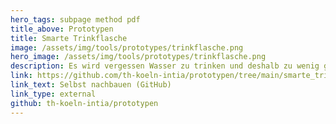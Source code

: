 ```yaml
---
hero_tags: subpage method pdf
title_above: Prototypen
title: Smarte Trinkflasche
image: /assets/img/tools/prototypes/trinkflasche.png
hero_image: /assets/img/tools/prototypes/trinkflasche.png
description: Es wird vergessen Wasser zu trinken und deshalb zu wenig getrunken. Eine Wasserflasche, welche weiß wann aus ihr getrunken wird. Wenn zu lange nichts getrunken wird, wird erinnert.
link: https://github.com/th-koeln-intia/prototypen/tree/main/smarte_trinkflasche
link_text: Selbst nachbauen (GitHub)
link_type: external
github: th-koeln-intia/prototypen
---
```


